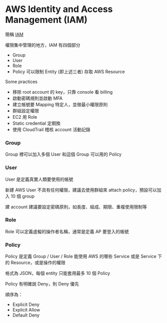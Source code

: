 AWS Identity and Access Management (IAM)
========================================

簡稱 [IAM](https://aws.amazon.com/tw/iam/)

權限集中管理的地方，IAM 有四個部分

* Group
* User
* Role
* Policy 可以限制 Entity (即上述三者) 存取 AWS Resource

Some practices

* 移除 root account 的 key，只靠 console 看 billing
* 啟動密碼規則並啟動 MFA
* 建立帳號要 Mapping 特定人，並做最小權限原則
* 群組設定權限
* EC2 用 Role
* Static credential 定期換
* 使用 CloudTrail 稽核 account 活動記錄

### Group

Group 裡可以加入多個 User 和這個 Group 可以用的 Policy

### User

User 是定義真實人類要使用的帳號

新建 AWS User 不具有任何權限，建議去使用群組來 attach policy，預設可以加入 10 個 group

建 account 建議要設定密碼原則，如長度、組成、期限、重複使用限制等

### Role

Role 可以定義虛擬的操作者名稱，通常是定義 AP 要登入的帳號

### Policy

Policy 是定義 Group / User / Role 能使用 AWS 的哪些 Service 或是 Service 下的 Resource，或是操作的權限

格式為 JSON，每個 entity 只能套用最多 10 個 Policy

Policy 有明確說 Deny，則 Deny 優先

順序為：

* Explicit Deny
* Explicit Allow
* Default Deny
